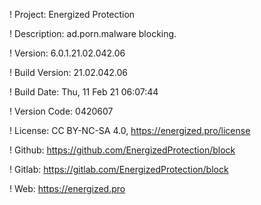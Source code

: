 ! Project: Energized Protection

! Description: ad.porn.malware blocking.

! Version: 6.0.1.21.02.042.06

! Build Version: 21.02.042.06

! Build Date: Thu, 11 Feb 21 06:07:44

! Version Code: 0420607

! License: CC BY-NC-SA 4.0, https://energized.pro/license

! Github: https://github.com/EnergizedProtection/block

! Gitlab: https://gitlab.com/EnergizedProtection/block


! Web: https://energized.pro
